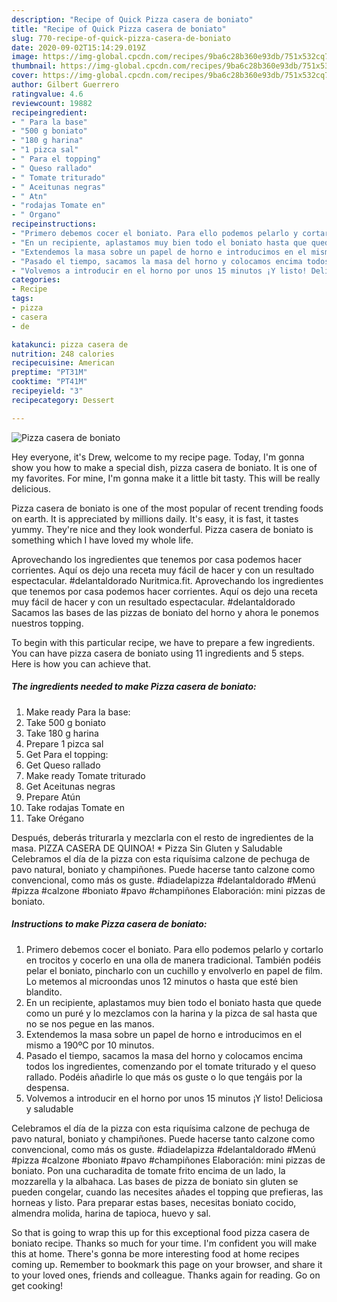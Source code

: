 ```yaml
---
description: "Recipe of Quick Pizza casera de boniato"
title: "Recipe of Quick Pizza casera de boniato"
slug: 770-recipe-of-quick-pizza-casera-de-boniato
date: 2020-09-02T15:14:29.019Z
image: https://img-global.cpcdn.com/recipes/9ba6c28b360e93db/751x532cq70/pizza-casera-de-boniato-foto-principal.jpg
thumbnail: https://img-global.cpcdn.com/recipes/9ba6c28b360e93db/751x532cq70/pizza-casera-de-boniato-foto-principal.jpg
cover: https://img-global.cpcdn.com/recipes/9ba6c28b360e93db/751x532cq70/pizza-casera-de-boniato-foto-principal.jpg
author: Gilbert Guerrero
ratingvalue: 4.6
reviewcount: 19882
recipeingredient:
- " Para la base"
- "500 g boniato"
- "180 g harina"
- "1 pizca sal"
- " Para el topping"
- " Queso rallado"
- " Tomate triturado"
- " Aceitunas negras"
- " Atn"
- "rodajas Tomate en"
- " Organo"
recipeinstructions:
- "Primero debemos cocer el boniato. Para ello podemos pelarlo y cortarlo en trocitos y cocerlo en una olla de manera tradicional. También podéis pelar el boniato, pincharlo con un cuchillo y envolverlo en papel de film. Lo metemos al microondas unos 12 minutos o hasta que esté bien blandito."
- "En un recipiente, aplastamos muy bien todo el boniato hasta que quede como un puré y lo mezclamos con la harina y la pizca de sal hasta que no se nos pegue en las manos."
- "Extendemos la masa sobre un papel de horno e introducimos en el mismo a 190ºC por 10 minutos."
- "Pasado el tiempo, sacamos la masa del horno y colocamos encima todos los ingredientes, comenzando por el tomate triturado y el queso rallado. Podéis añadirle lo que más os guste o lo que tengáis por la despensa."
- "Volvemos a introducir en el horno por unos 15 minutos ¡Y listo! Deliciosa y saludable"
categories:
- Recipe
tags:
- pizza
- casera
- de

katakunci: pizza casera de 
nutrition: 248 calories
recipecuisine: American
preptime: "PT31M"
cooktime: "PT41M"
recipeyield: "3"
recipecategory: Dessert

---
```



![Pizza casera de boniato](https://img-global.cpcdn.com/recipes/9ba6c28b360e93db/751x532cq70/pizza-casera-de-boniato-foto-principal.jpg)

Hey everyone, it's Drew, welcome to my recipe page. Today, I'm gonna show you how to make a special dish, pizza casera de boniato. It is one of my favorites. For mine, I'm gonna make it a little bit tasty. This will be really delicious.

Pizza casera de boniato is one of the most popular of recent trending foods on earth. It is appreciated by millions daily. It's easy, it is fast, it tastes yummy. They're nice and they look wonderful. Pizza casera de boniato is something which I have loved my whole life.

Aprovechando los ingredientes que tenemos por casa podemos hacer corrientes. Aquí os dejo una receta muy fácil de hacer y con un resultado espectacular. #delantaldorado Nuritmica.fit. Aprovechando los ingredientes que tenemos por casa podemos hacer corrientes. Aquí os dejo una receta muy fácil de hacer y con un resultado espectacular. #delantaldorado Sacamos las bases de las pizzas de boniato del horno y ahora le ponemos nuestros topping.


To begin with this particular recipe, we have to prepare a few ingredients. You can have pizza casera de boniato using 11 ingredients and 5 steps. Here is how you can achieve that.

<!--inarticleads1-->

##### The ingredients needed to make Pizza casera de boniato:

1. Make ready  Para la base:
1. Take 500 g boniato
1. Take 180 g harina
1. Prepare 1 pizca sal
1. Get  Para el topping:
1. Get  Queso rallado
1. Make ready  Tomate triturado
1. Get  Aceitunas negras
1. Prepare  Atún
1. Take rodajas Tomate en
1. Take  Orégano


Después, deberás triturarla y mezclarla con el resto de ingredientes de la masa. PIZZA CASERA DE QUINOA! * Pizza Sin Gluten y Saludable Celebramos el día de la pizza con esta riquísima calzone de pechuga de pavo natural, boniato y champiñones. Puede hacerse tanto calzone como convencional, como más os guste. #diadelapizza #delantaldorado #Menú #pizza #calzone #boniato #pavo #champiñones Elaboración: mini pizzas de boniato. 

<!--inarticleads2-->

##### Instructions to make Pizza casera de boniato:

1. Primero debemos cocer el boniato. Para ello podemos pelarlo y cortarlo en trocitos y cocerlo en una olla de manera tradicional. También podéis pelar el boniato, pincharlo con un cuchillo y envolverlo en papel de film. Lo metemos al microondas unos 12 minutos o hasta que esté bien blandito.
1. En un recipiente, aplastamos muy bien todo el boniato hasta que quede como un puré y lo mezclamos con la harina y la pizca de sal hasta que no se nos pegue en las manos.
1. Extendemos la masa sobre un papel de horno e introducimos en el mismo a 190ºC por 10 minutos.
1. Pasado el tiempo, sacamos la masa del horno y colocamos encima todos los ingredientes, comenzando por el tomate triturado y el queso rallado. Podéis añadirle lo que más os guste o lo que tengáis por la despensa.
1. Volvemos a introducir en el horno por unos 15 minutos ¡Y listo! Deliciosa y saludable


Celebramos el día de la pizza con esta riquísima calzone de pechuga de pavo natural, boniato y champiñones. Puede hacerse tanto calzone como convencional, como más os guste. #diadelapizza #delantaldorado #Menú #pizza #calzone #boniato #pavo #champiñones Elaboración: mini pizzas de boniato. Pon una cucharadita de tomate frito encima de un lado, la mozzarella y la albahaca. Las bases de pizza de boniato sin gluten se pueden congelar, cuando las necesites añades el topping que prefieras, las horneas y listo. Para preparar estas bases, necesitas boniato cocido, almendra molida, harina de tapioca, huevo y sal. 

So that is going to wrap this up for this exceptional food pizza casera de boniato recipe. Thanks so much for your time. I'm confident you will make this at home. There's gonna be more interesting food at home recipes coming up. Remember to bookmark this page on your browser, and share it to your loved ones, friends and colleague. Thanks again for reading. Go on get cooking!
